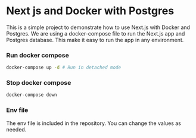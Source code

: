 # Next js and Docker with Postgres

This is a simple project to demonstrate how to use Next.js with Docker and Postgres.
We are using a docker-compose file to run the Next.js app and Postgres database.
This make it easy to run the app in any environment.

### Run docker compose

```bash
docker-compose up -d # Run in detached mode
```

### Stop docker compose

```bash
docker-compose down
```

### Env file

The env file is included in the repository. You can change the values as needed.
